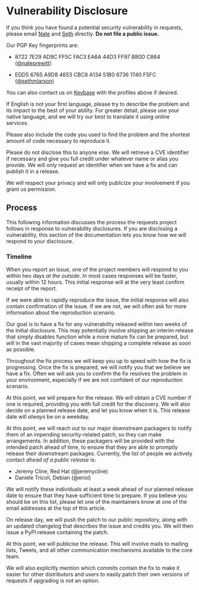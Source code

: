 # Vulnerability Disclosure

If you think you have found a potential security vulnerability in
requests, please email [Nate](mailto:nate.prewitt@gmail.com)
and [Seth](mailto:sethmichaellarson@gmail.com) directly.
**Do not file a public issue.**

Our PGP Key fingerprints are:

- 8722 7E29 AD9C FF5C FAC3  EA6A 44D3 FF97 B80D C864 ([@nateprewitt](https://keybase.io/nateprewitt))

- EDD5 6765 A9D8 4653 CBC8  A134 51B0 6736 1740 F5FC ([@sethmlarson](https://keybase.io/sethmlarson))

You can also contact us on [Keybase](https://keybase.io) with the
profiles above if desired.

If English is not your first language, please try to describe the
problem and its impact to the best of your ability. For greater detail,
please use your native language, and we will try our best to translate it
using online services.

Please also include the code you used to find the problem and the
shortest amount of code necessary to reproduce it.

Please do not disclose this to anyone else. We will retrieve a CVE
identifier if necessary and give you full credit under whatever name or
alias you provide. We will only request an identifier when we have a fix
and can publish it in a release.

We will respect your privacy and will only publicize your involvement if
you grant us permission.

## Process

This following information discusses the process the requests project
follows in response to vulnerability disclosures. If you are disclosing
a vulnerability, this section of the documentation lets you know how we
will respond to your disclosure.

### Timeline

When you report an issue, one of the project members will respond to you
within two days *at the outside*. In most cases responses will be
faster, usually within 12 hours. This initial response will at the very
least confirm receipt of the report.

If we were able to rapidly reproduce the issue, the initial response
will also contain confirmation of the issue. If we are not, we will
often ask for more information about the reproduction scenario.

Our goal is to have a fix for any vulnerability released within two
weeks of the initial disclosure. This may potentially involve shipping
an interim release that simply disables function while a more mature fix
can be prepared, but will in the vast majority of cases mean shipping a
complete release as soon as possible.

Throughout the fix process we will keep you up to speed with how the fix
is progressing. Once the fix is prepared, we will notify you that we
believe we have a fix. Often we will ask you to confirm the fix resolves
the problem in your environment, especially if we are not confident of
our reproduction scenario.

At this point, we will prepare for the release. We will obtain a CVE
number if one is required, providing you with full credit for the
discovery. We will also decide on a planned release date, and let you
know when it is. This release date will *always* be on a weekday.

At this point, we will reach out to our major downstream packagers to
notify them of an impending security-related patch, so they can make
arrangements. In addition, these packagers will be provided with the
intended patch ahead of time, to ensure that they are able to promptly
release their downstream packages. Currently, the list of people we
actively contact *ahead of a public release* is:

-   Jeremy Cline, Red Hat (@jeremycline)
-   Daniele Tricoli, Debian (@eriol)

We will notify these individuals at least a week ahead of our planned
release date to ensure that they have sufficient time to prepare. If you
believe you should be on this list, please let one of the maintainers
know at one of the email addresses at the top of this article.

On release day, we will push the patch to our public repository, along
with an updated changelog that describes the issue and credits you. We
will then issue a PyPI release containing the patch.

At this point, we will publicise the release. This will involve mails to
mailing lists, Tweets, and all other communication mechanisms available
to the core team.

We will also explicitly mention which commits contain the fix to make it
easier for other distributors and users to easily patch their own
versions of requests if upgrading is not an option.
